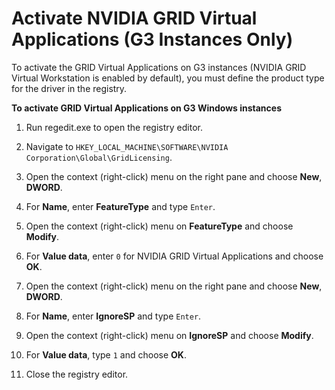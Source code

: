# Activate NVIDIA GRID Virtual Applications \(G3 Instances Only\)<a name="activate_grid"></a>

To activate the GRID Virtual Applications on G3 instances \(NVIDIA GRID Virtual Workstation is enabled by default\), you must define the product type for the driver in the registry\.

**To activate GRID Virtual Applications on G3 Windows instances**

1. Run regedit\.exe to open the registry editor\.

1. Navigate to `HKEY_LOCAL_MACHINE\SOFTWARE\NVIDIA Corporation\Global\GridLicensing`\.

1. Open the context \(right\-click\) menu on the right pane and choose **New**, **DWORD**\.

1. For **Name**, enter **FeatureType** and type `Enter`\.

1. Open the context \(right\-click\) menu on **FeatureType** and choose **Modify**\.

1. For **Value data**, enter `0` for NVIDIA GRID Virtual Applications and choose **OK**\.

1. Open the context \(right\-click\) menu on the right pane and choose **New**, **DWORD**\.

1. For **Name**, enter **IgnoreSP** and type `Enter`\.

1. Open the context \(right\-click\) menu on **IgnoreSP** and choose **Modify**\.

1. For **Value data**, type `1` and choose **OK**\.

1. Close the registry editor\.